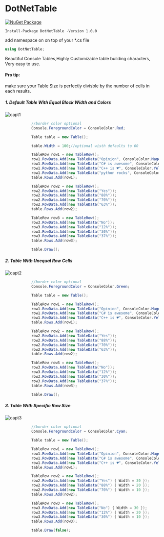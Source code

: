 # DotNetTable

 [![NuGet Package](https://img.shields.io/badge/nuget-v1.0.0-orange.svg)](https://www.nuget.org/packages/DotNetTable/)
 
 ```shell
 Install-Package DotNetTable -Version 1.0.0
 ```
 
 add namespace on on top of your *.cs file
 ```cs 
 using DotNetTable;
 ```

 Beautiful Console Tables,Highly Customizable table building characters, Very easy to use.
 
 #### Pro tip:
 make sure your Table Size is perfectly divisble by the number of cells in each results.
 
 ##### 1. Default Table With Equal Block Width and Colors
![capt1](https://user-images.githubusercontent.com/45932883/86245167-b7cff780-bbc6-11ea-80ef-46aeb3098f81.PNG)

```cs
            //border color optional
            Console.ForegroundColor = ConsoleColor.Red;

            Table table = new Table();

            table.Width = 100;//optional wisth defaults to 60

            TableRow row1 = new TableRow();
            row1.RowData.Add(new TableData("Opinion", ConsoleColor.Magenta));
            row1.RowData.Add(new TableData("C# is awesome", ConsoleColor.Blue));
            row1.RowData.Add(new TableData("C++ is ♥", ConsoleColor.Yellow));
            row1.RowData.Add(new TableData("python rocks", ConsoleColor.Green));
            table.Rows.Add(row1);

            TableRow row2 = new TableRow();
            row2.RowData.Add(new TableData("Yes"));
            row2.RowData.Add(new TableData("88%"));
            row2.RowData.Add(new TableData("70%"));
            row2.RowData.Add(new TableData("63%"));
            table.Rows.Add(row2);

            TableRow row3 = new TableRow();
            row3.RowData.Add(new TableData("No"));
            row3.RowData.Add(new TableData("12%"));
            row3.RowData.Add(new TableData("30%"));
            row3.RowData.Add(new TableData("37%"));
            table.Rows.Add(row3);

            table.Draw();

```
##### 2. Table With Unequal Row Cells
![capt2](https://user-images.githubusercontent.com/45932883/86245175-b9012480-bbc6-11ea-8ac8-2ca97f5060ff.PNG)
```cs
            //border color optional
            Console.ForegroundColor = ConsoleColor.Green;

            Table table = new Table();

            TableRow row1 = new TableRow();
            row1.RowData.Add(new TableData("Opinion", ConsoleColor.Magenta));
            row1.RowData.Add(new TableData("C# is awesome", ConsoleColor.Blue));
            row1.RowData.Add(new TableData("C++ is ♥", ConsoleColor.Yellow));
            table.Rows.Add(row1);

            TableRow row2 = new TableRow();
            row2.RowData.Add(new TableData("Yes"));
            row2.RowData.Add(new TableData("88%"));
            row2.RowData.Add(new TableData("70%"));
            row2.RowData.Add(new TableData("63%"));
            table.Rows.Add(row2);

            TableRow row3 = new TableRow();
            row3.RowData.Add(new TableData("No"));
            row3.RowData.Add(new TableData("12%"));
            row3.RowData.Add(new TableData("30%"));
            row3.RowData.Add(new TableData("37%"));
            table.Rows.Add(row3);

            table.Draw();

```

##### 3. Table With Specific Row Size
![capt3](https://user-images.githubusercontent.com/45932883/86245180-bacae800-bbc6-11ea-9fee-a0a13473b6eb.PNG)

```cs
            //border color optional
            Console.ForegroundColor = ConsoleColor.Cyan;

            Table table = new Table();

            TableRow row1 = new TableRow();
            row1.RowData.Add(new TableData("Opinion", ConsoleColor.Magenta) {Width=30 });
            row1.RowData.Add(new TableData("C# is awesome", ConsoleColor.Blue) { Width = 20 });
            row1.RowData.Add(new TableData("C++ is ♥", ConsoleColor.Yellow) { Width = 10 });
            table.Rows.Add(row1);

            TableRow row2 = new TableRow();
            row2.RowData.Add(new TableData("Yes") { Width = 30 });
            row2.RowData.Add(new TableData("88%") { Width = 20 });
            row2.RowData.Add(new TableData("70%") { Width = 10 });
            table.Rows.Add(row2);

            TableRow row3 = new TableRow();
            row3.RowData.Add(new TableData("No") { Width = 30 });
            row3.RowData.Add(new TableData("12%") { Width = 20 });
            row3.RowData.Add(new TableData("30%") { Width = 10 });
            table.Rows.Add(row3);

            table.Draw(false);
```
